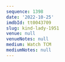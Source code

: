 ```yaml
---
sequence: 1398
date: '2022-10-25'
imdbId: tt0043709
slug: kind-lady-1951
venue: null
venueNotes: null
medium: Watch TCM
mediumNotes: null
---
```


